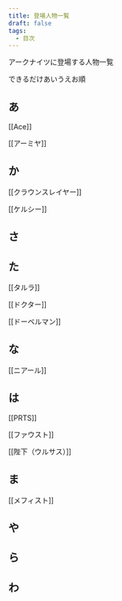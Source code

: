 ```yaml
---
title: 登場人物一覧
draft: false
tags:
  - 目次
---
```

アークナイツに登場する人物一覧

できるだけあいうえお順

## あ

[[Ace]]

[[アーミヤ]]

## か

[[クラウンスレイヤー]]

[[ケルシー]]

## さ

## た

[[タルラ]]

[[ドクター]]

[[ドーベルマン]]

## な

[[ニアール]]

## は

[[PRTS]]

[[ファウスト]]

[[陛下（ウルサス）]]

## ま

[[メフィスト]]

## や

## ら

## わ